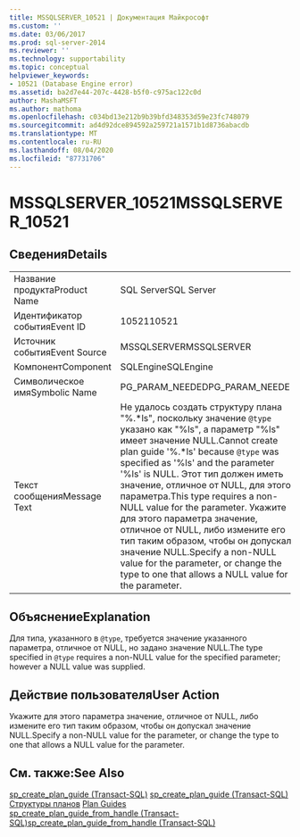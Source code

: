 ```yaml
---
title: MSSQLSERVER_10521 | Документация Майкрософт
ms.custom: ''
ms.date: 03/06/2017
ms.prod: sql-server-2014
ms.reviewer: ''
ms.technology: supportability
ms.topic: conceptual
helpviewer_keywords:
- 10521 (Database Engine error)
ms.assetid: ba2d7e44-207c-4428-b5f0-c975ac122c0d
author: MashaMSFT
ms.author: mathoma
ms.openlocfilehash: c034bd13e212b9b39bfd348353d59e23fc748079
ms.sourcegitcommit: ad4d92dce894592a259721a1571b1d8736abacdb
ms.translationtype: MT
ms.contentlocale: ru-RU
ms.lasthandoff: 08/04/2020
ms.locfileid: "87731706"
---
```

# <a name="mssqlserver_10521"></a><span data-ttu-id="b7dcd-102">MSSQLSERVER_10521</span><span class="sxs-lookup"><span data-stu-id="b7dcd-102">MSSQLSERVER_10521</span></span>
    
## <a name="details"></a><span data-ttu-id="b7dcd-103">Сведения</span><span class="sxs-lookup"><span data-stu-id="b7dcd-103">Details</span></span>  
  
|||  
|-|-|  
|<span data-ttu-id="b7dcd-104">Название продукта</span><span class="sxs-lookup"><span data-stu-id="b7dcd-104">Product Name</span></span>|<span data-ttu-id="b7dcd-105">SQL Server</span><span class="sxs-lookup"><span data-stu-id="b7dcd-105">SQL Server</span></span>|  
|<span data-ttu-id="b7dcd-106">Идентификатор события</span><span class="sxs-lookup"><span data-stu-id="b7dcd-106">Event ID</span></span>|<span data-ttu-id="b7dcd-107">10521</span><span class="sxs-lookup"><span data-stu-id="b7dcd-107">10521</span></span>|  
|<span data-ttu-id="b7dcd-108">Источник события</span><span class="sxs-lookup"><span data-stu-id="b7dcd-108">Event Source</span></span>|<span data-ttu-id="b7dcd-109">MSSQLSERVER</span><span class="sxs-lookup"><span data-stu-id="b7dcd-109">MSSQLSERVER</span></span>|  
|<span data-ttu-id="b7dcd-110">Компонент</span><span class="sxs-lookup"><span data-stu-id="b7dcd-110">Component</span></span>|<span data-ttu-id="b7dcd-111">SQLEngine</span><span class="sxs-lookup"><span data-stu-id="b7dcd-111">SQLEngine</span></span>|  
|<span data-ttu-id="b7dcd-112">Символическое имя</span><span class="sxs-lookup"><span data-stu-id="b7dcd-112">Symbolic Name</span></span>|<span data-ttu-id="b7dcd-113">PG_PARAM_NEEDED</span><span class="sxs-lookup"><span data-stu-id="b7dcd-113">PG_PARAM_NEEDED</span></span>|  
|<span data-ttu-id="b7dcd-114">Текст сообщения</span><span class="sxs-lookup"><span data-stu-id="b7dcd-114">Message Text</span></span>|<span data-ttu-id="b7dcd-115">Не удалось создать структуру плана "%.\*ls", поскольку значение `@type` указано как "%ls", а параметр "%ls" имеет значение NULL.</span><span class="sxs-lookup"><span data-stu-id="b7dcd-115">Cannot create plan guide '%.\*ls' because `@type` was specified as '%ls' and the parameter '%ls' is NULL.</span></span> <span data-ttu-id="b7dcd-116">Этот тип должен иметь значение, отличное от NULL, для этого параметра.</span><span class="sxs-lookup"><span data-stu-id="b7dcd-116">This type requires a non-NULL value for the parameter.</span></span> <span data-ttu-id="b7dcd-117">Укажите для этого параметра значение, отличное от NULL, либо измените его тип таким образом, чтобы он допускал значение NULL.</span><span class="sxs-lookup"><span data-stu-id="b7dcd-117">Specify a non-NULL value for the parameter, or change the type to one that allows a NULL value for the parameter.</span></span>|  
  
## <a name="explanation"></a><span data-ttu-id="b7dcd-118">Объяснение</span><span class="sxs-lookup"><span data-stu-id="b7dcd-118">Explanation</span></span>  
 <span data-ttu-id="b7dcd-119">Для типа, указанного в `@type`, требуется значение указанного параметра, отличное от NULL, но задано значение NULL.</span><span class="sxs-lookup"><span data-stu-id="b7dcd-119">The type specified in `@type` requires a non-NULL value for the specified parameter; however a NULL value was supplied.</span></span>  
  
## <a name="user-action"></a><span data-ttu-id="b7dcd-120">Действие пользователя</span><span class="sxs-lookup"><span data-stu-id="b7dcd-120">User Action</span></span>  
 <span data-ttu-id="b7dcd-121">Укажите для этого параметра значение, отличное от NULL, либо измените его тип таким образом, чтобы он допускал значение NULL.</span><span class="sxs-lookup"><span data-stu-id="b7dcd-121">Specify a non-NULL value for the parameter, or change the type to one that allows a NULL value for the parameter.</span></span>  
  
## <a name="see-also"></a><span data-ttu-id="b7dcd-122">См. также:</span><span class="sxs-lookup"><span data-stu-id="b7dcd-122">See Also</span></span>  
 <span data-ttu-id="b7dcd-123">[sp_create_plan_guide (Transact-SQL)](/sql/relational-databases/system-stored-procedures/sp-create-plan-guide-transact-sql) </span><span class="sxs-lookup"><span data-stu-id="b7dcd-123">[sp_create_plan_guide &#40;Transact-SQL&#41;](/sql/relational-databases/system-stored-procedures/sp-create-plan-guide-transact-sql) </span></span>  
 <span data-ttu-id="b7dcd-124">[Структуры планов](../performance/plan-guides.md) </span><span class="sxs-lookup"><span data-stu-id="b7dcd-124">[Plan Guides](../performance/plan-guides.md) </span></span>  
 [<span data-ttu-id="b7dcd-125">sp_create_plan_guide_from_handle (Transact-SQL)</span><span class="sxs-lookup"><span data-stu-id="b7dcd-125">sp_create_plan_guide_from_handle &#40;Transact-SQL&#41;</span></span>](/sql/relational-databases/system-stored-procedures/sp-create-plan-guide-from-handle-transact-sql)  
  
  
